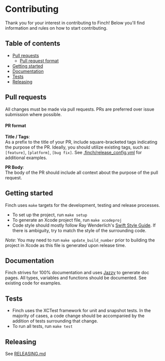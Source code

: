 # Contributing
Thank you for your interest in contributing to Finch! Below you'll find information and rules on how to start contributing.

## Table of contents
- [Pull requests](#pull-requests)
  - [Pull request format](#pull-request-format)
- [Getting started](#getting-started)
- [Documentation](#documentation)
- [Tests](#tests)
- [Releasing](#releasing)

## Pull requests
All changes must be made via pull requests. PRs are preferred over issue submission where possible.

#### PR format
**Title / Tags**:  
As a prefix to the title of your PR, include square-bracketed tags indicating the purpose of the PR. Ideally, you should utilize existing tags, such as: `[feature]`, `[platform]`, `[bug fix]`. See [.finch/release_config.yml](.finch/release_config.yml) for additional examples.

**PR Body**:  
The body of the PR should include all context about the purpose of the pull request.

## Getting started
Finch uses `make` targets for the development, testing and release processes.

- To set up the project, run `make setup`
- To generate an Xcode project file, run `make xcodeproj`
- Code style should mostly follow Ray Wenderlich's [Swift Style Guide](https://github.com/raywenderlich/swift-style-guide). If there is ambiguity, try to match the style of the surrounding code.  
  
*Note*: You may need to run `make update_build_number` prior to building the project in Xcode as this file is generated upon release time.

## Documentation
Finch strives for 100% documentation and uses [Jazzy](https://github.com/realm/jazzy) to generate doc pages. All types, variables and functions should be documented. See existing code for examples.

## Tests
- Finch uses the XCTest framework for unit and snapshot tests. In the majority of cases, a code change should be accompanied by the addition of tests surrounding that change.
- To run all tests, run `make test`

## Releasing
See [RELEASING.md](RELEASING.md)

